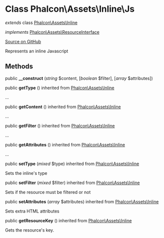 # Class **Phalcon\\Assets\\Inline\\Js**

*extends* class [Phalcon\Assets\Inline](/en/3.2/api/Phalcon_Assets_Inline)

*implements* [Phalcon\Assets\ResourceInterface](/en/3.2/api/Phalcon_Assets_ResourceInterface)

<a href="https://github.com/phalcon/cphalcon/blob/master/phalcon/assets/inline/js.zep" class="btn btn-default btn-sm">Source on GitHub</a>

Represents an inline Javascript


## Methods
public  **__construct** (*string* $content, [*boolean* $filter], [*array* $attributes])





public  **getType** () inherited from [Phalcon\Assets\Inline](/en/3.2/api/Phalcon_Assets_Inline)

...


public  **getContent** () inherited from [Phalcon\Assets\Inline](/en/3.2/api/Phalcon_Assets_Inline)

...


public  **getFilter** () inherited from [Phalcon\Assets\Inline](/en/3.2/api/Phalcon_Assets_Inline)

...


public  **getAttributes** () inherited from [Phalcon\Assets\Inline](/en/3.2/api/Phalcon_Assets_Inline)

...


public  **setType** (*mixed* $type) inherited from [Phalcon\Assets\Inline](/en/3.2/api/Phalcon_Assets_Inline)

Sets the inline's type



public  **setFilter** (*mixed* $filter) inherited from [Phalcon\Assets\Inline](/en/3.2/api/Phalcon_Assets_Inline)

Sets if the resource must be filtered or not



public  **setAttributes** (*array* $attributes) inherited from [Phalcon\Assets\Inline](/en/3.2/api/Phalcon_Assets_Inline)

Sets extra HTML attributes



public  **getResourceKey** () inherited from [Phalcon\Assets\Inline](/en/3.2/api/Phalcon_Assets_Inline)

Gets the resource's key.



